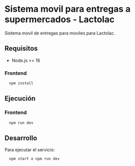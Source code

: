 # Sistema movil para entregas a supermercados - Lactolac

Sistema movil de entregas para moviles para Lactolac.

## Requisitos

- Node.js >= 16


### Frontend

```bash
  npm install
```

## Ejecución

### Frontend

```bash
  npm run dev
```

## Desarrollo

Para ejecutar el servicio:

```bash
  npm start o npm run dev
```
